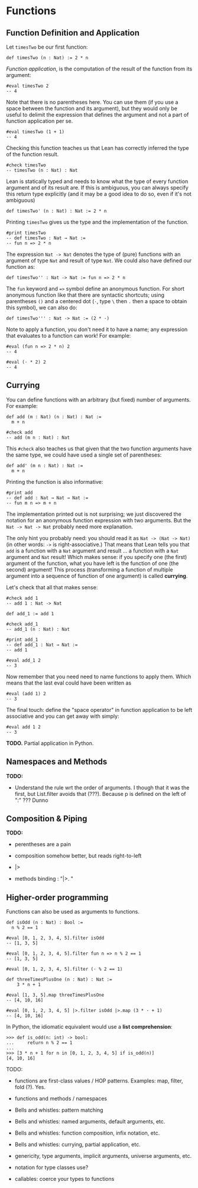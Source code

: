 
Functions
================================================================================


Function Definition and Application
--------------------------------------------------------------------------------

Let `timesTwo` be our first function:

```lean
def timesTwo (n : Nat) := 2 * n
```

*Function application*, is the computation of the result of the function from
its argument:

```lean
#eval timesTwo 2
-- 4
```

Note that there is no parentheses here. You can use them (if you use a space
between the function and its argument), but they would only be useful to
delimit the expression that defines the argument and not a part of function
application per se.

```lean
#eval timesTwo (1 + 1)
-- 4
```

Checking this function teaches us that Lean has correctly inferred the
type of the function result.

```lean
#check timesTwo
-- timesTwo (n : Nat) : Nat
```

Lean is statically typed and needs to know what the type of every
function argument and of its result are. If this is ambiguous, you
can always specify this return type explicitly (and it may be a good
idea to do so, even if it's not ambiguous)

```lean
def timesTwo' (n : Nat) : Nat := 2 * n
```

Printing `timesTwo` gives us the type and the implementation of the function.

```lean
#print timesTwo
-- def timesTwo : Nat → Nat :=
-- fun n => 2 * n
```

The expression `Nat -> Nat` denotes the type of (pure) functions with an
argument of type `Nat` and result of type `Nat`. We could also have
defined our function as:

```lean
def timesTwo'' : Nat -> Nat := fun n => 2 * n
```

The `fun` keyword and `=>` symbol define an anonymous function.
For short anonymous function like that there are syntactic shortcuts;
using parentheses `()` and a centered dot (`·`, type `\` then `.`
then a space to obtain this symbol), we can also do:

```lean
def timesTwo''' : Nat -> Nat := (2 * ·)
```

Note to apply a function, you don't need it to have
a name; any expression that evaluates to a function can work!
For example:

```lean
#eval (fun n => 2 * n) 2
-- 4

#eval (· * 2) 2
-- 4
```


Currying
--------------------------------------------------------------------------------

You can define functions with an arbitrary (but fixed) number of arguments.
For example:

```lean
def add (m : Nat) (n : Nat) : Nat :=
  m + n

#check add
-- add (m n : Nat) : Nat
```

This `#check` also teaches us that given that the two function arguments have
the same type, we could have used a single set of parentheses:

```lean
def add' (m n : Nat) : Nat :=
  m + n
```

Printing the function is also informative:

```lean
#print add
-- def add : Nat → Nat → Nat :=
-- fun m n => m + n
```

The implementation printed out is not surprising; we just discovered the
notation for an anonymous function expression with two arguments.
But the `Nat -> Nat -> Nat` probably need more explanation.

The only hint you probably need: you should read it as `Nat -> (Nat -> Nat)`
(in other words: `->` is right-associative.)
That means that Lean tells you that `add` is a function with a `Nat` argument
and result ... a function with a `Nat` argument and `Nat` result!
Which makes sense: if you specify one (the first) argument of the function,
what you have left is the function of one (the second) argument!
This process (transforming a function of multiple argument into a
sequence of function of one argument) is called **currying**.

Let's check that all that makes sense:

```lean
#check add 1
-- add 1 : Nat -> Nat

def add_1 := add 1

#check add_1
-- add_1 (n : Nat) : Nat

#print add_1
-- def add_1 : Nat → Nat :=
-- add 1

#eval add_1 2
-- 3
```

Now remember that you need need to name functions to apply them.
Which means that the last eval could have been written as

```lean
#eval (add 1) 2
-- 3
```

The final touch: define the "space operator" in function application to
be left associative and you can get away with simply:

```lean
#eval add 1 2
-- 3
```


**TODO.** Partial application in Python.


Namespaces and Methods
--------------------------------------------------------------------------------

**TODO:**

  - Understand the rule wrt the order of arguments. I though that it was the
    first, but List.filter avoids that (???). Because p is defined on the
    left of ":" ??? Dunno


Composition & Piping
--------------------------------------------------------------------------------

**TODO:**

  - perentheses are a pain

  - composition somehow better, but reads right-to-left

  - |>

  - methods binding : "|>. "



Higher-order programming
--------------------------------------------------------------------------------

Functions can also be used as arguments to functions.


```lean
def isOdd (n : Nat) : Bool :=
  n % 2 == 1

#eval [0, 1, 2, 3, 4, 5].filter isOdd
-- [1, 3, 5]

#eval [0, 1, 2, 3, 4, 5].filter fun n => n % 2 == 1
-- [1, 3, 5]

#eval [0, 1, 2, 3, 4, 5].filter (· % 2 == 1)

def threeTimesPlusOne (n : Nat) : Nat :=
    3 * n + 1

#eval [1, 3, 5].map threeTimesPlusOne
-- [4, 10, 16]

#eval [0, 1, 2, 3, 4, 5] |>.filter isOdd |>.map (3 * · + 1)
-- [4, 10, 16]
```

In Python, the idiomatic equivalent would use a **list comprehension**:

```pycon
>>> def is_odd(n: int) -> bool:
...     return n % 2 == 1
...
>>> [3 * n + 1 for n in [0, 1, 2, 3, 4, 5] if is_odd(n)]
[4, 10, 16]
```


TODO:

  - functions are first-class values / HOP patterns. Examples:
    map, filter, fold (?). Yes.

  - functions and methods / namespaces

  - Bells and whistles: pattern matching

  - Bells and whistles: named arguments, default arguments, etc.

  - Bells and whistles: function composition, infix notation, etc.

  - Bells and whistles: currying, partial application, etc.

  - genericity, type arguments, implicit arguments, universe arguments, etc.

  - notation for type classes use?

  -  callables: coerce your types to functions


